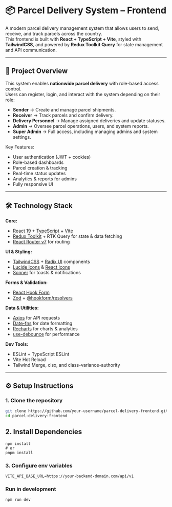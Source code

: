 # 📦 Parcel Delivery System – Frontend

A modern parcel delivery management system that allows users to send, receive, and track parcels across the country.  
This frontend is built with **React + TypeScript + Vite**, styled with **TailwindCSS**, and powered by **Redux Toolkit Query** for state management and API communication.

---

## 🚀 Project Overview

This system enables **nationwide parcel delivery** with role-based access control.  
Users can register, login, and interact with the system depending on their role:

- **Sender** → Create and manage parcel shipments.
- **Receiver** → Track parcels and confirm delivery.
- **Delivery Personnel** → Manage assigned deliveries and update statuses.
- **Admin** → Oversee parcel operations, users, and system reports.
- **Super Admin** → Full access, including managing admins and system settings.

Key Features:

- User authentication (JWT + cookies)
- Role-based dashboards
- Parcel creation & tracking
- Real-time status updates
- Analytics & reports for admins
- Fully responsive UI

---

## 🛠️ Technology Stack

**Core:**

- [React 19](https://react.dev/) + [TypeScript](https://www.typescriptlang.org/) + [Vite](https://vitejs.dev/)
- [Redux Toolkit](https://redux-toolkit.js.org/) + RTK Query for state & data fetching
- [React Router v7](https://reactrouter.com/) for routing

**UI & Styling:**

- [TailwindCSS](https://tailwindcss.com/) + [Radix UI](https://www.radix-ui.com/) components
- [Lucide Icons](https://lucide.dev/) & [React Icons](https://react-icons.github.io/react-icons/)
- [Sonner](https://sonner.emilkowal.ski/) for toasts & notifications

**Forms & Validation:**

- [React Hook Form](https://react-hook-form.com/)
- [Zod](https://zod.dev/) + [@hookform/resolvers](https://react-hook-form.com/get-started#SchemaValidation)

**Data & Utilities:**

- [Axios](https://axios-http.com/) for API requests
- [Date-fns](https://date-fns.org/) for date formatting
- [Recharts](https://recharts.org/) for charts & analytics
- [use-debounce](https://www.npmjs.com/package/use-debounce) for performance

**Dev Tools:**

- ESLint + TypeScript ESLint
- Vite Hot Reload
- Tailwind Merge, clsx, and class-variance-authority

---

## ⚙️ Setup Instructions

### 1. Clone the repository

```bash
git clone https://github.com/your-username/parcel-delivery-frontend.git
cd parcel-delivery-frontend
```

## 2. Install Dependencies

```
npm install
# or
pnpm install
```

### 3. Configure env variables

```
VITE_API_BASE_URL=https://your-backend-domain.com/api/v1
```

### Run in development

```
npm run dev
```
